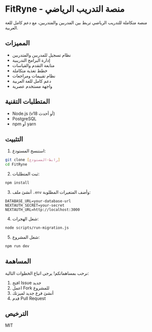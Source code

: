 # FitRyne - منصة التدريب الرياضي

منصة متكاملة للتدريب الرياضي تربط بين المدربين والمتدربين، مع دعم كامل للغة العربية.

## المميزات

- نظام تسجيل للمدربين والمتدربين
- إدارة البرامج التدريبية
- متابعة التقدم والقياسات
- خطط تغذية متكاملة
- نظام تقييمات ومراجعات
- دعم كامل للغة العربية
- واجهة مستخدم عصرية

## المتطلبات التقنية

- Node.js (v18 أو أحدث)
- PostgreSQL
- npm أو yarn

## التثبيت

1. استنسخ المستودع:
```bash
git clone [رابط-المستودع]
cd FitRyne
```

2. ثبت المتطلبات:
```bash
npm install
```

3. أنشئ ملف `.env` وأضف المتغيرات المطلوبة:
```
DATABASE_URL=your-database-url
NEXTAUTH_SECRET=your-secret
NEXTAUTH_URL=http://localhost:3000
```

4. شغل الهجرات:
```bash
node scripts/run-migration.js
```

5. شغل المشروع:
```bash
npm run dev
```

## المساهمة

نرحب بمساهماتكم! يرجى اتباع الخطوات التالية:
1. افتح Issue جديد
2. اعمل Fork للمشروع
3. أنشئ فرع جديد لميزتك
4. قدم Pull Request

## الترخيص

MIT
